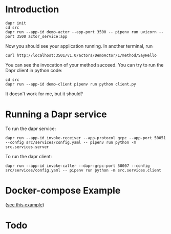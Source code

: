# Introduction 


```
dapr init
cd src
dapr run --app-id demo-actor --app-port 3500 -- pipenv run uvicorn --port 3500 actor_service:app
```

Now you should see your application running. In another terminal, run
```
curl http://localhost:3501/v1.0/actors/DemoActor/1/method/SayHello     
```
You can see the invocation of your method succeed. You can try to run the Dapr client in python code:

```
cd src
dapr run --app-id demo-client pipenv run python client.py
```
It doesn't work for me, but it should?


# Running a Dapr service

To run the dapr service:
```
dapr run --app-id invoke-receiver --app-protocol grpc --app-port 50051 --config src/services/config.yaml -- pipenv run python -m src.services.server
```

To run the dapr client:
```
dapr run --app-id invoke-caller --dapr-grpc-port 50007 --config src/services/config.yaml -- pipenv run python -m src.services.client
```

# Docker-compose Example

([see this example](https://github.com/dapr/samples/tree/master/hello-docker-compose))

# Todo
